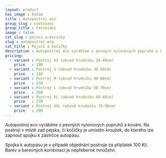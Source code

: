 ```yaml
---
layout: product
has_image : False
title : Autopostroj eco
group_slug : cestovani
group_title : Cestování
image : false
cat_slug : pejsci-a-kocicky
slug : autopostroj-eco
cat_title : Pejsci a kočičky
description : Autopostroj eco vyrábíme z pevných nylonových popruhů a kování. Na postroji v místě zad pejska, či kočičky je umístěn kroužek, do kterého lze zapnout spojku k zástrčce autopásu.
pricing:
  - variant : Postroj XS (obvod hrudníku 20-40cm)
    price   : 190
  - variant : Postroj S (obvod hrudníku 30-50cm)
    price   : 210
  - variant : Postroj M (obvod hrudníku 40-60cm)
    price   : 230
  - variant : Postroj L (obvod hrudníku 50-70cm)
    price   : 250
  - variant : Postroj XL (obvod hrudníku 60-80cm)
    price   : 270
  - variant : Postroj XXL (obvod hrudníku 70-90cm)
    price   : 290
---
```


Autopostroj eco vyrábíme z pevných nylonových popruhů a kování. Na postroji v místě zad pejska, či kočičky je umístěn kroužek, do kterého lze zapnout spojku k zástrčce autopásu.

Spojka k autopásu je v případě objednání postroje za příplatek 100&nbsp;Kč. Barev a barevných kombinací je nepřeberné množství.

